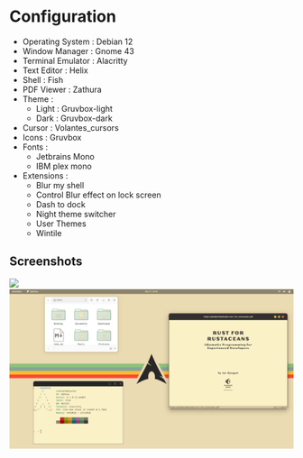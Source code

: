 # Configuration

- Operating System : Debian 12
- Window Manager : Gnome 43
- Terminal Emulator : Alacritty
- Text Editor : Helix
- Shell : Fish
- PDF Viewer : Zathura
- Theme :
  * Light : Gruvbox-light
  * Dark : Gruvbox-dark
- Cursor : Volantes_cursors
- Icons : Gruvbox
- Fonts : 
  * Jetbrains Mono
  * IBM plex mono
- Extensions : 
  * Blur my shell
  * Control Blur effect on lock screen
  * Dash to dock
  * Night theme switcher
  * User Themes
  * Wintile
  
## Screenshots

<img src=".screenshots/black.png" width="600">
<img src=".screenshots/light.png" width="600">
